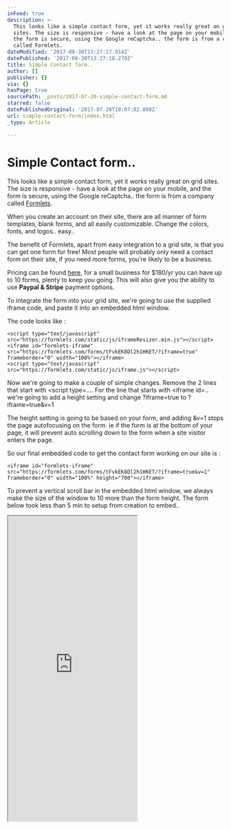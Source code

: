 ```yaml
---
inFeed: true
description: >-
  This looks like a simple contact form, yet it works really great on grid
  sites. The size is responsive - have a look at the page on your mobile, and
  the form is secure, using the Google reCaptcha.. the form is from a company
  called Formlets.
dateModified: '2017-08-30T13:27:17.914Z'
datePublished: '2017-08-30T13:27:18.270Z'
title: Simple Contact form..
author: []
publisher: {}
via: {}
hasPage: true
sourcePath: _posts/2017-07-20-simple-contact-form.md
starred: false
datePublishedOriginal: '2017-07-20T10:07:02.068Z'
url: simple-contact-form/index.html
_type: Article

---
```

# Simple Contact form..

This looks like a simple contact form, yet it works really great on grid sites. The size is responsive - have a look at the page on your mobile, and the form is secure, using the Google reCaptcha.. the form is from a company called [Formlets][0].

When you create an account on their site, there are all manner of form templates, blank forms, and all easily customizable. Change the colors, fonts, and logos.. easy..

The benefit of Formlets, apart from easy integration to a grid site, is that you can get one form for free! Most people will probably only need a contact form on their site, if you need more forms, you're likely to be a business.

Pricing can be found [here][1], for a small business for $180/yr you can have up to 10 forms, plenty to keep you going. This will also give you the ability to use **Paypal & Stripe** payment options.

To integrate the form into your grid site, we're going to use the supplied iframe code, and paste it into an embedded html window.

The code looks like :

    <script type="text/javascript" src="https://formlets.com/static/js/iframeResizer.min.js"></script>
    <iframe id="formlets-iframe" src="https://formlets.com/forms/tFvkEK8Dl2h1HKET/?iframe=true" frameborder="0" width="100%"></iframe>
    <script type="text/javascript" src="https://formlets.com/static/js/iframe.js"></script>

Now we're going to make a couple of simple changes. Remove the 2 lines that start with <script type=.... For the line that starts with <iframe id=.. we're going to add a height setting and change ?iframe=true to ?iframe=true&v=1

The height setting is going to be based on your form, and adding &v=1 stops the page autofocusing on the form. ie if the form is at the bottom of your page, it will prevent auto scrolling down to the form when a site visitor enters the page.

So our final embedded code to get the contact form working on our site is :

    <iframe id="formlets-iframe" src="https://formlets.com/forms/tFvkEK8Dl2h1HKET/?iframe=true&v=1" frameborder="0" width="100%" height="700"></iframe>

To prevent a vertical scroll bar in the embedded html window, we always make the size of the window to 10 more than the form height. The form below took less than 5 min to setup from creation to embed..

<iframe src="https://the-grid.github.io/ed-userhtml/?g=eJw1i0EKwjAQAL8SFvSm2XhRpFsvVoRe_YA2WxNsiGzW-n2hwePMME0c5Z7YRE8wZkkTa9lUB6bIQBBU3-Vo7b9uh5wWKFYv86vrD-dpF9y17272VE9S-fB6Jgdm4UcWz0KAYL7RayBwiCswgeMzKMEeEdrG1rn9AcvEMQ4" height="710" style=""></iframe>



[0]: https://formlets.com/?ref=gridtalk
[1]: https://formlets.com/pricing/?cur=USD&mode=YEARLY